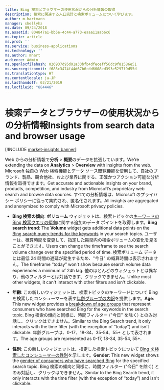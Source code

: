 ```yaml
---
title: Bing 検索とブラウザーの使用状況からの分析情報の取得
description: 検索に関連する人口統計と検索ボリュームについて学びます。
author: m-hartmann
manager: shellyha
ms.date: 09/24/2018
ms.assetid: 804847a1-bb5e-4c44-a773-eaaa11aab6c6
ms.topic: article
ms.prod: ''
ms.service: business-applications
ms.technology: ''
ms.author: mhart
audience: Admin
ms.openlocfilehash: 026937d95d01a33bfb4dfeceff56dc9f81586e51
ms.sourcegitcommit: f683c3474f44d67b6cdd6608ed393e5297f9d55d
ms.translationtype: HT
ms.contentlocale: ja-JP
ms.lasthandoff: 03/21/2019
ms.locfileid: "884446"
---
```

# <a name="insights-from-search-data-and-browser-usage"></a><span data-ttu-id="717a1-103">検索データとブラウザーの使用状況からの分析情報</span><span class="sxs-lookup"><span data-stu-id="717a1-103">Insights from search data and browser usage</span></span>

[!INCLUDE [market-insights banner](../includes/market-insights.md)]

<span data-ttu-id="717a1-104">Web からの分析情報で**分析** > **概要**のデータを拡張しています。</span><span class="sxs-lookup"><span data-stu-id="717a1-104">We're extending the data on **Analytics** > **Overview** with insights from the web.</span></span> <span data-ttu-id="717a1-105">Microsoft 独自の Web 検索機能とデータ ソース閲覧機能を使用して、自社のブランド、製品、競合他社、および業界に関する、正確かつアクション可能な分析情報を取得できます。</span><span class="sxs-lookup"><span data-stu-id="717a1-105">Get accurate and actionable insights on your brand, products, competition, and industry from Microsoft’s proprietary web search and browse data sources.</span></span> <span data-ttu-id="717a1-106">すべての分析情報は、Microsoft のプライバシー ポリシーに従って集約され、匿名化されます。</span><span class="sxs-lookup"><span data-stu-id="717a1-106">All insights are aggregated and anonymized to comply with Microsoft privacy policies.</span></span>

- <span data-ttu-id="717a1-107">**Bing 検索の傾向**: **ボリューム** ウィジェットは、検索トピックの[キーワードの Bing 検索クエリの傾向](https://docs.microsoft.com/dynamics365/ai/market-insights/analytics-overview#volume)に関する追加のデータ ポイントを取得します。</span><span class="sxs-lookup"><span data-stu-id="717a1-107">**Bing search trend**: The **Volume** widget gets additional data points on the [Bing search query trends for the keywords](https://docs.microsoft.com/dynamics365/ai/market-insights/analytics-overview#volume) in your search topics.</span></span> <span data-ttu-id="717a1-108">ユーザーは、概算時間を変更して、指定した期間内の検索ボリュームの変化を見ることができます。</span><span class="sxs-lookup"><span data-stu-id="717a1-108">Users can change the timeframe to see the search volume change over the specified period of time.</span></span> <span data-ttu-id="717a1-109">検索ボリューム データには最低 24 時間の遅延が発生するため、"今日" の概算時間は表示されません。</span><span class="sxs-lookup"><span data-stu-id="717a1-109">The timeframe “today” won't show because search volume data experiences a minimum of 24h lag.</span></span> <span data-ttu-id="717a1-110">他のほとんどのウィジェットとは異なり、他のフィルターとは対話できず、クリックできません。</span><span class="sxs-lookup"><span data-stu-id="717a1-110">Unlike most other widgets, it can't interact with other filters and isn't clickable.</span></span>

- <span data-ttu-id="717a1-111">**年齢**: この新しいウィジェットは、検索トピックのキーワードについて Bing を検索したコンシューマーを表す[年齢グループの内訳](https://docs.microsoft.com/dynamics365/ai/market-insights/analytics-overview#age)を提供します。</span><span class="sxs-lookup"><span data-stu-id="717a1-111">**Age**: This new widget provides a [breakdown of age groups](https://docs.microsoft.com/dynamics365/ai/market-insights/analytics-overview#age) that represent consumers who have searched Bing for the keywords in the search topic.</span></span> <span data-ttu-id="717a1-112">Bing 検索の傾向と同様に、時間フィルター ("今日" を除く) とのみ対話し、クリックはできません。</span><span class="sxs-lookup"><span data-stu-id="717a1-112">Similar to the Bing Search trend, it only interacts with the time filter (with the exception of “today”) and isn't clickable.</span></span> <span data-ttu-id="717a1-113">年齢グループは、0-17、18-34、35-54、55+ として表されます。</span><span class="sxs-lookup"><span data-stu-id="717a1-113">The age groups are represented as 0-17, 18-34, 35-54, 55+.</span></span> 

- <span data-ttu-id="717a1-114">**性別**: この新しいウィジェットは、指定した検索トピックについて [Bing を検索したコンシューマーの性別](https://docs.microsoft.com/dynamics365/ai/market-insights/analytics-overview#gender)を示します。</span><span class="sxs-lookup"><span data-stu-id="717a1-114">**Gender**: This new widget shows the [gender of consumers who have searched Bing](https://docs.microsoft.com/dynamics365/ai/market-insights/analytics-overview#gender) for the specified search topic.</span></span> <span data-ttu-id="717a1-115">Bing 検索の傾向と同様に、時間フィルター ("今日" を除く) とのみ対話し、クリックはできません。</span><span class="sxs-lookup"><span data-stu-id="717a1-115">Similar to the Bing Search trend, it only interacts with the time filter (with the exception of “today”) and isn't clickable.</span></span>
